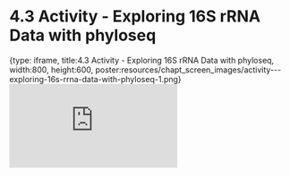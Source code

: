 # 4.3 Activity - Exploring 16S rRNA Data with phyloseq
 
{type: iframe, title:4.3 Activity - Exploring 16S rRNA Data with phyloseq, width:800, height:600, poster:resources/chapt_screen_images/activity---exploring-16s-rrna-data-with-phyloseq-1.png}
![](https://sayumiyork.github.io/miniCURE-16S_Test/activity---exploring-16s-rrna-data-with-phyloseq-1.html)
 

 
